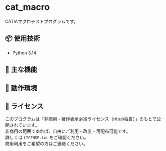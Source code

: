 # cat_macro
CATIAマクロテストプログラムです。  

## 📦 使用技術
- Python 3.14

## 🔧 主な機能

## 🚀 動作環境

## 📜 ライセンス
このプログラムは「非商用・著作表示必須ライセンス（rittub独自）」のもとで公開されています。  
非商用の範囲であれば、自由にご利用・改変・再配布可能です。  
詳しくは `LICENSE.txt` をご確認ください。  
商用利用をご希望の方はご連絡ください。  
